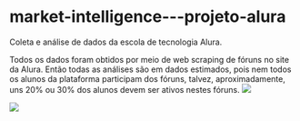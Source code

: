 # market-intelligence---projeto-alura
Coleta e análise de dados da escola de tecnologia Alura.

Todos os dados foram obtidos por meio de web scraping de fóruns no site da Alura. Então todas as análises são em dados estimados, pois nem todos os alunos da plataforma participam dos fóruns, talvez, aproximadamente, uns 20% ou 30% dos alunos devem ser ativos nestes fóruns.
<img src="https://res.cloudinary.com/dxwvax3zv/image/upload/v1694036604/transferir_1.png"/>

<img src="https://res.cloudinary.com/dxwvax3zv/image/upload/v1694036588/transferir.png"/>
